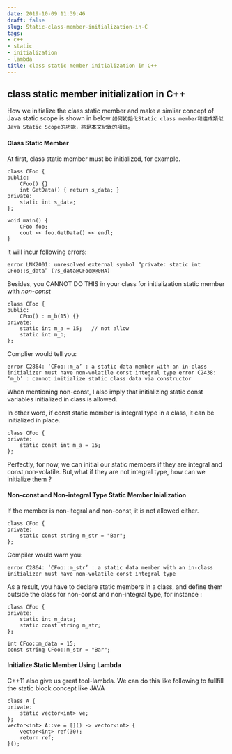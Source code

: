 ```yaml
---
date: 2019-10-09 11:39:46
draft: false
slug: Static-class-member-initialization-in-C
tags:
- c++
- static
- initialization
- lambda
title: class static member initialization in C++
---
```


## class static member initialization in C++
How we initialize the class static member and make a simliar concept of Java static scope is shown in below `如何初始化Static class member和達成類似Java Static Scope的功能，將是本文紀錄的項目`。

#### Class Static Member 
At first, class static member must be initialized, for example.
```
class CFoo {
public:
    CFoo() {}
    int GetData() { return s_data; }
private:
    static int s_data;
};
 
void main() {
    CFoo foo;
    cout << foo.GetData() << endl;
}
```
it will incur following errors:

`error LNK2001: unresolved external symbol “private: static int CFoo::s_data” (?s_data@CFoo@@0HA)`

Besides, you CANNOT DO THIS in your class for initialization static member with *non-const*
```
class CFoo {
public:
    CFoo() : m_b(15) {}
private:
    static int m_a = 15;   // not allow
    static int m_b;
};
```
Complier would tell you:

`
error C2864: ‘CFoo::m_a’ : a static data member with an in-class initializer must have non-volatile const integral type
error C2438: ‘m_b’ : cannot initialize static class data via constructor
`

When mentioning non-const, I also imply that initializing static const variables initialized in class is allowed.

In other word, if const static member is integral type in a class, it can be initialized in place.
```
class CFoo {
private:
    static const int m_a = 15;
};
```
Perfectly, for now, we can initial our static members if they are integral and const,non-volatile.
But,what if they are not integral type, how can we initialize them ?

#### Non-const and Non-integral Type Static Member Inialization

If the member is non-itegral and non-const, it is not allowed either.
```
class CFoo {
private:
    static const string m_str = "Bar";
};
```
Compiler would warn you:

`
error C2864: ‘CFoo::m_str’ : a static data member with an in-class initializer must have non-volatile const integral type
`

As a result, you have to declare static members in a class, and define them outside the class for non-const and non-integral type, for instance :
```
class CFoo {
private:
    static int m_data;
    static const string m_str;
};
 
int CFoo::m_data = 15;
const string CFoo::m_str = "Bar";
```
#### Initialize Static Member Using Lambda

C++11 also give us great tool-lambda. We can do this like following to fullfill the static block concept like JAVA
```
class A {
private:
    static vector<int> ve;
};
vector<int> A::ve = []() -> vector<int> {
    vector<int> ref(30);
    return ref;
}();
```

